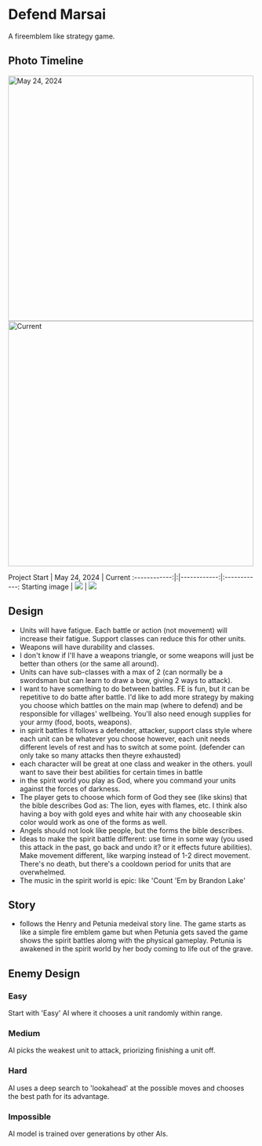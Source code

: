 # Defend Marsai
A fireemblem like strategy game. 

## Photo Timeline 

<p float="left">
  <span>
    <img src="https://www.dropbox.com/scl/fi/szd6jd4jzsbgs5hju91yk/Screenshot-2024-05-24-at-11.23.19-AM.png?rlkey=yp5yzbtas2psazrnsuu2q7gnz&st=spvgjkfa&raw=true" alt="May 24, 2024" width="500" />
  </span>
  <span>
    <img src="https://www.dropbox.com/scl/fi/1obllbo42ag0zwyb3pg9e/Screenshot-2024-09-15-at-8.17.12-AM.png?rlkey=s9l6lcapadwmoyusagqdyxc25&st=us140yeo&raw=true" alt="Current" width="500" />
  </span>
</p>

Project Start | May 24, 2024 | Current 
:------------:|:|------------:|:------------:
Starting image | <img src="https://www.dropbox.com/scl/fi/szd6jd4jzsbgs5hju91yk/Screenshot-2024-05-24-at-11.23.19-AM.png?rlkey=yp5yzbtas2psazrnsuu2q7gnz&st=spvgjkfa&raw=true" /> |  <img src="https://www.dropbox.com/scl/fi/1obllbo42ag0zwyb3pg9e/Screenshot-2024-09-15-at-8.17.12-AM.png?rlkey=s9l6lcapadwmoyusagqdyxc25&st=us140yeo&raw=true" />


## Design 
* Units will have fatigue. Each battle or action (not movement) will increase their fatigue. Support classes can reduce this for other units. 
* Weapons will have durability and classes. 
* I don't know if I'll have a weapons triangle, or some weapons will just be better than others (or the same all around). 
* Units can have sub-classes with a max of 2 (can normally be a swordsman but can learn to draw a bow, giving 2 ways to attack). 
* I want to have something to do between battles. FE is fun, but it can be repetitive to do batte after battle. I'd like to add 
more strategy by making you choose which battles on the main map (where to defend) and be responsible for villages' wellbeing. You'll
also need enough supplies for your army (food, boots, weapons). 
* in spirit battles it follows a defender, attacker, support class style where each unit can be whatever you choose 
however, each unit needs different levels of rest and has to switch at some point. (defender can only take so many attacks then theyre exhausted) 
* each character will be great at one class and weaker in the others. youll want to save their best abilities for certain times in battle
* in the spirit world you play as God, where you command your units against the forces of darkness.
* The player gets to choose which form of God they see (like skins) that the bible describes God as: The lion, eyes with flames, etc. I think also
having a boy with gold eyes and white hair with any chooseable skin color would work as one of the forms as well.
* Angels should not look like people, but the forms the bible describes.
* Ideas to make the spirit battle different: use time in some way (you used this attack in the past, go back and undo it? or it effects future abilities). Make movement different, like warping instead of 1-2 direct movement. There's no death, but there's a cooldown period for units that are overwhelmed.
* The music in the spirit world is epic: like 'Count 'Em by Brandon Lake'

## Story 
* follows the Henry and Petunia medeival story line. 
The game starts as like a simple fire emblem game but when 
Petunia gets saved the game shows the spirit battles alomg with 
the physical gameplay. Petunia is awakened in the 
spirit world by her body coming to life out of the grave. 

## Enemy Design
### Easy
Start with 'Easy' AI where it chooses a unit randomly within range.
### Medium
AI picks the weakest unit to attack, priorizing finishing a unit off.
### Hard 
AI uses a deep search to 'lookahead' at the possible moves and chooses the best path for its advantage. 
### Impossible
AI model is trained over generations by other AIs. 
